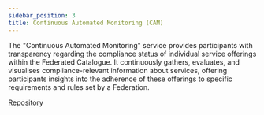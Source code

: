 ```yaml
---
sidebar_position: 3
title: Continuous Automated Monitoring (CAM) 
---
```


The "Continuous Automated Monitoring" service provides participants with transparency regarding the compliance status of individual service offerings within the Federated Catalogue. It continuously gathers, evaluates, and visualises compliance-relevant information about services, offering participants insights into the adherence of these offerings to specific requirements and rules set by a Federation. 

<div class="mtp-3">
    <a href="https://github.com/eclipse-xfsc/org.eclipse.xfsc" target="_blank" class="primaryBtn">Repository</a>
</div>